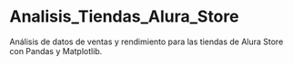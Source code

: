 # Analisis_Tiendas_Alura_Store
Análisis de datos de ventas y rendimiento para las tiendas de Alura Store con Pandas y Matplotlib.
